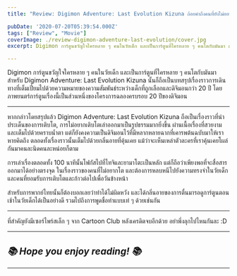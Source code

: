 ```yaml
---
title: "Review: Digimon Adventure: Last Evolution Kizuna ถ้อยคำถึงคนที่ยังไม่อยากโต และหลบหนีไปอยู่ในความทรงจำของวัยเด็ก"

pubDate: '2020-07-20T05:39:54.000Z'
tags: ["Review", "Movie"]
coverImage: ./review-digimon-adventure-last-evolution/cover.jpg
excerpt: Digimon การ์ตูนขวัญใจใครหลาย ๆ คนในวัยเด็ก และเป็นการ์ตูนที่ใครหลาย ๆ คนโตกับมันมา สำหรับ Digimon Adventure Last Evolution Kizuna นั้นก็ถือเป็นบทสรุปเรื่องราวการเดินทางที่เต็มเปี่ยมไปด้วยความหมายของความสัมพันธ์ระหว่างเด็กที่ถูกเลือกและดิจิมอนกว่า 20 ปี โดยภาพยนตร์การ์ตูนเรื่องนี้เป็นส่วนหนึ่งของโครงการฉลองครบรอบ 20 ปีของดิจิมอน

---
```


Digimon การ์ตูนขวัญใจใครหลาย ๆ คนในวัยเด็ก และเป็นการ์ตูนที่ใครหลาย ๆ คนโตกับมันมา สำหรับ Digimon Adventure: Last Evolution Kizuna นั้นก็ถือเป็นบทสรุปเรื่องราวการเดินทางที่เต็มเปี่ยมไปด้วยความหมายของความสัมพันธ์ระหว่างเด็กที่ถูกเลือกและดิจิมอนกว่า 20 ปี โดยภาพยนตร์การ์ตูนเรื่องนี้เป็นส่วนหนึ่งของโครงการฉลองครบรอบ 20 ปีของดิจิมอน

---

หากกล่าวโดยสรุปแล้ว Digimon Adventure: Last Evolution Kizuna ถือเป็นเรื่องราวที่นำประเด็นของการเติบโต, การไม่อยากเติบโตเล่าออกมาเป็นรูปธรรมมากยิ่งขึ้น ผ่านเนื้อเรื่องที่สวยงามและเต็มไปด้วยคราบน้ำตา แต่ก็ยังคงความเป็นดิจิมอนไว้ที่มีหลากหลายฉากที่เคารพต้นฉบับมาให้เราหายคิดถึง ตลอดทั้งเรื่องราวนั้นเต็มไปด้วยกลิ่นอายที่คุ้นเคย แม้ว่าจะเห็นเหล่าตัวละครที่เราคุ้นเคยโผล่กันมาคนละนิดคนละหน่อยก็ตาม

การเล่าเรื่องตลอดทั้ง 100 นาทีนั้นโฟกัสไปที่ไทจิและยามาโตะเป็นหลัก แต่ก็ถือว่าเพียงพอที่จะสื่อสารออกมาได้อย่างตรงจุด ในเรื่องราวของคนที่ไม่อยากโต และต้องการหลบหนีไปยังความทรงจำในวัยเด็ก และคนที่ยอมรับการเติบโตและก้าวต่อไปเพื่อวันข้างหน้า

สำหรับการพากย์ไทยนั้นก็ต้องบอกเลยว่าทำได้ไม่ผิดหวัง และได้กลิ่นอายของการตื่นมารอดูการ์ตูนตอนเช้าในวัยเด็กได้เป็นอย่างดี รวมไปถึงการพูดชื่อท่าแบบเท่ ๆ ด้วยเช่นกัน

---

ที่สำคัญยังมีเซอร์ไพร์สเล็ก ๆ จาก Cartoon Club หลังเครดิตจบอีกด้วย อย่าพึ่งลุกไปไหนกันละ :D

---

## *📚 Hope you enjoy reading! 📚*

---

